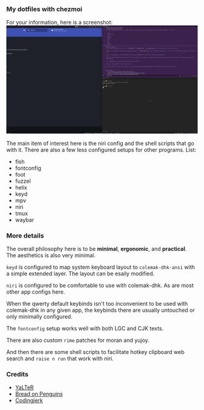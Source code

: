 ### My dotfiles with chezmoi
For your information, here is a screenshot:
![image](assets/image.png)

The main item of interest here is the niri config and the shell scripts that go with it. There are also a few less configured setups for other programs. List:

- fish
- fontconfig
- foot
- fuzzel
- helix
- keyd
- mpv
- niri
- tmux
- waybar

### More details
The overall philosophy here is to be **minimal**, **ergonomic**, and **practical**. The aesthetics is also very minimal.

`keyd` is configured to map system keyboard layout to `colemak-dhk-ansi` with a simple extended layer. The layout can be esaily modified.

`niri` is configured to be comfortable to use with colemak-dhk. As are most other app configs here.

When the qwerty default keybinds isn't too inconvenient to be used with colemak-dhk in any given app, the keybinds there are usually untouched or only minimally configured.

The `fontconfig` setup works well with both LGC and CJK texts.

There are also custom `rime` patches for moran and yujoy.

And then there are some shell scripts to facilitate hotkey clipboard web search and `raise n run` that work with niri.


### Credits
- [YaLTeR](https://github.com/YaLTeR/dotfiles/)
- [Bread on Penguins](https://github.com/BreadOnPenguins/scripts)
- [Codingjerk](https://github.com/codingjerk/dotfiles)
